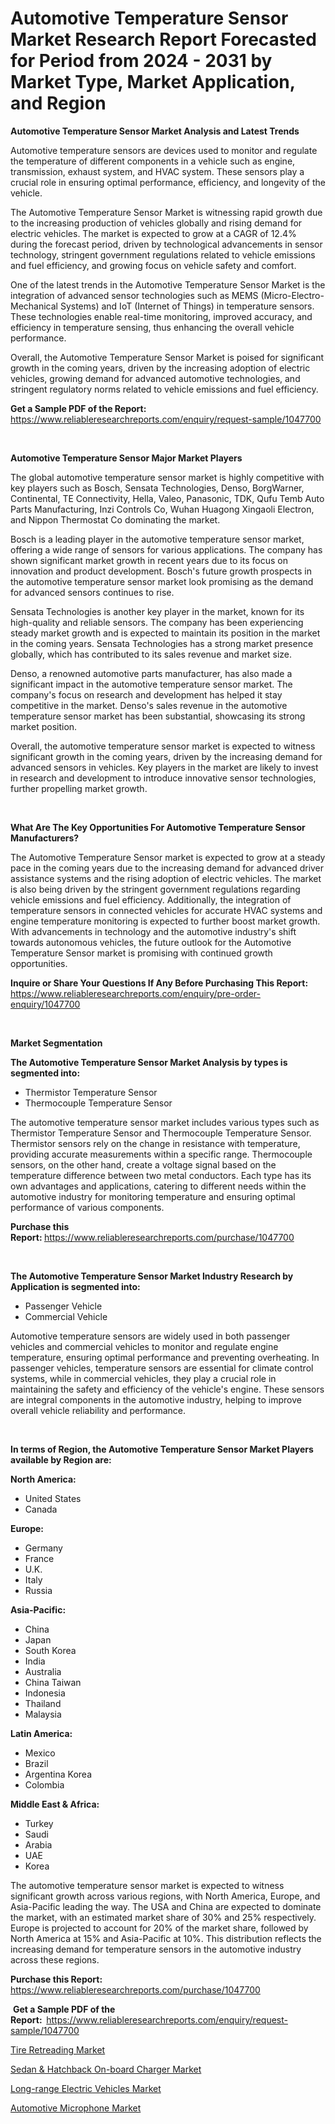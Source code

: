 <p><h1>Automotive Temperature Sensor Market Research Report Forecasted for Period from 2024 -  2031 by Market Type, Market Application, and Region</h1></p><p><strong>Automotive Temperature Sensor Market Analysis and Latest Trends</strong></p>
<p><p>Automotive temperature sensors are devices used to monitor and regulate the temperature of different components in a vehicle such as engine, transmission, exhaust system, and HVAC system. These sensors play a crucial role in ensuring optimal performance, efficiency, and longevity of the vehicle.</p><p>The Automotive Temperature Sensor Market is witnessing rapid growth due to the increasing production of vehicles globally and rising demand for electric vehicles. The market is expected to grow at a CAGR of 12.4% during the forecast period, driven by technological advancements in sensor technology, stringent government regulations related to vehicle emissions and fuel efficiency, and growing focus on vehicle safety and comfort.</p><p>One of the latest trends in the Automotive Temperature Sensor Market is the integration of advanced sensor technologies such as MEMS (Micro-Electro-Mechanical Systems) and IoT (Internet of Things) in temperature sensors. These technologies enable real-time monitoring, improved accuracy, and efficiency in temperature sensing, thus enhancing the overall vehicle performance.</p><p>Overall, the Automotive Temperature Sensor Market is poised for significant growth in the coming years, driven by the increasing adoption of electric vehicles, growing demand for advanced automotive technologies, and stringent regulatory norms related to vehicle emissions and fuel efficiency.</p></p>
<p><strong>Get a Sample PDF of the Report:&nbsp;</strong> <a href="https://www.reliableresearchreports.com/enquiry/request-sample/1047700">https://www.reliableresearchreports.com/enquiry/request-sample/1047700</a></p>
<p>&nbsp;</p>
<p><strong>Automotive Temperature Sensor Major Market Players</strong></p>
<p><p>The global automotive temperature sensor market is highly competitive with key players such as Bosch, Sensata Technologies, Denso, BorgWarner, Continental, TE Connectivity, Hella, Valeo, Panasonic, TDK, Qufu Temb Auto Parts Manufacturing, Inzi Controls Co, Wuhan Huagong Xingaoli Electron, and Nippon Thermostat Co dominating the market.</p><p>Bosch is a leading player in the automotive temperature sensor market, offering a wide range of sensors for various applications. The company has shown significant market growth in recent years due to its focus on innovation and product development. Bosch's future growth prospects in the automotive temperature sensor market look promising as the demand for advanced sensors continues to rise.</p><p>Sensata Technologies is another key player in the market, known for its high-quality and reliable sensors. The company has been experiencing steady market growth and is expected to maintain its position in the market in the coming years. Sensata Technologies has a strong market presence globally, which has contributed to its sales revenue and market size.</p><p>Denso, a renowned automotive parts manufacturer, has also made a significant impact in the automotive temperature sensor market. The company's focus on research and development has helped it stay competitive in the market. Denso's sales revenue in the automotive temperature sensor market has been substantial, showcasing its strong market position.</p><p>Overall, the automotive temperature sensor market is expected to witness significant growth in the coming years, driven by the increasing demand for advanced sensors in vehicles. Key players in the market are likely to invest in research and development to introduce innovative sensor technologies, further propelling market growth.</p></p>
<p>&nbsp;</p>
<p><strong>What Are The Key Opportunities For Automotive Temperature Sensor Manufacturers?</strong></p>
<p><p>The Automotive Temperature Sensor market is expected to grow at a steady pace in the coming years due to the increasing demand for advanced driver assistance systems and the rising adoption of electric vehicles. The market is also being driven by the stringent government regulations regarding vehicle emissions and fuel efficiency. Additionally, the integration of temperature sensors in connected vehicles for accurate HVAC systems and engine temperature monitoring is expected to further boost market growth. With advancements in technology and the automotive industry's shift towards autonomous vehicles, the future outlook for the Automotive Temperature Sensor market is promising with continued growth opportunities.</p></p>
<p><strong>Inquire or Share Your Questions If Any Before Purchasing This Report:</strong> <a href="https://www.reliableresearchreports.com/enquiry/pre-order-enquiry/1047700">https://www.reliableresearchreports.com/enquiry/pre-order-enquiry/1047700</a></p>
<p>&nbsp;</p>
<p><strong>Market Segmentation</strong></p>
<p><strong>The Automotive Temperature Sensor Market Analysis by types is segmented into:</strong></p>
<p><ul><li>Thermistor Temperature Sensor</li><li>Thermocouple Temperature Sensor</li></ul></p>
<p><p>The automotive temperature sensor market includes various types such as Thermistor Temperature Sensor and Thermocouple Temperature Sensor. Thermistor sensors rely on the change in resistance with temperature, providing accurate measurements within a specific range. Thermocouple sensors, on the other hand, create a voltage signal based on the temperature difference between two metal conductors. Each type has its own advantages and applications, catering to different needs within the automotive industry for monitoring temperature and ensuring optimal performance of various components.</p></p>
<p><strong>Purchase this Report:&nbsp;</strong><a href="https://www.reliableresearchreports.com/purchase/1047700">https://www.reliableresearchreports.com/purchase/1047700</a></p>
<p>&nbsp;</p>
<p><strong>The Automotive Temperature Sensor Market Industry Research by Application is segmented into:</strong></p>
<p><ul><li>Passenger Vehicle</li><li>Commercial Vehicle</li></ul></p>
<p><p>Automotive temperature sensors are widely used in both passenger vehicles and commercial vehicles to monitor and regulate engine temperature, ensuring optimal performance and preventing overheating. In passenger vehicles, temperature sensors are essential for climate control systems, while in commercial vehicles, they play a crucial role in maintaining the safety and efficiency of the vehicle's engine. These sensors are integral components in the automotive industry, helping to improve overall vehicle reliability and performance.</p></p>
<p>&nbsp;</p>
<p><strong>In terms of Region, the Automotive Temperature Sensor Market Players available by Region are:</strong></p>
<p>
    <p> <strong> North America: </strong>
        <ul>
            <li>United States</li>
            <li>Canada</li>
        </ul>
        </p> 
    <p> <strong> Europe: </strong>
        <ul>
            <li>Germany</li>
            <li>France</li>
            <li>U.K.</li>
            <li>Italy</li>
            <li>Russia</li>
        </ul>
        </p> 
    <p> <strong> Asia-Pacific: </strong>
        <ul>
            <li>China</li>
            <li>Japan</li>
            <li>South Korea</li>
            <li>India</li>
            <li>Australia</li>
            <li>China Taiwan</li>
            <li>Indonesia</li>
            <li>Thailand</li>
            <li>Malaysia</li>
        </ul>
        </p> 
    <p> <strong> Latin America: </strong>
        <ul>
            <li>Mexico</li>
            <li>Brazil</li>
            <li>Argentina Korea</li>
            <li>Colombia</li>
        </ul>
        </p> 
    <p> <strong> Middle East & Africa: </strong>
        <ul>
            <li>Turkey</li>
            <li>Saudi</li>
            <li>Arabia</li>
            <li>UAE</li>
            <li>Korea</li>
        </ul>
    </p>
    </p>
<p><p>The automotive temperature sensor market is expected to witness significant growth across various regions, with North America, Europe, and Asia-Pacific leading the way. The USA and China are expected to dominate the market, with an estimated market share of 30% and 25% respectively. Europe is projected to account for 20% of the market share, followed by North America at 15% and Asia-Pacific at 10%. This distribution reflects the increasing demand for temperature sensors in the automotive industry across these regions.</p></p>
<p><strong>Purchase this Report: </strong><a href="https://www.reliableresearchreports.com/purchase/1047700">https://www.reliableresearchreports.com/purchase/1047700</a></p>
<p>&nbsp;<strong>Get a Sample PDF of the Report:&nbsp;&nbsp;</strong><a href="https://www.reliableresearchreports.com/enquiry/request-sample/1047700">https://www.reliableresearchreports.com/enquiry/request-sample/1047700</a></p>
<p><strong></strong></p>
<p><p><a href="https://github.com/juancolorado15/Market-Research-Report-List-1/blob/main/tire-retreading-market.md">Tire Retreading Market</a></p><p><a href="https://issuu.com/reportprime-2/docs/sedan-hatchback-on-board-charger-market-size-2030.">Sedan & Hatchback On-board Charger Market</a></p><p><a href="https://issuu.com/reportprime-2/docs/long-range-electric-vehicles-market-size-2030.pptx">Long-range Electric Vehicles Market</a></p><p><a href="https://github.com/dx0328/Market-Research-Report-List-1/blob/main/automotive-microphone-market.md">Automotive Microphone Market</a></p></p>
